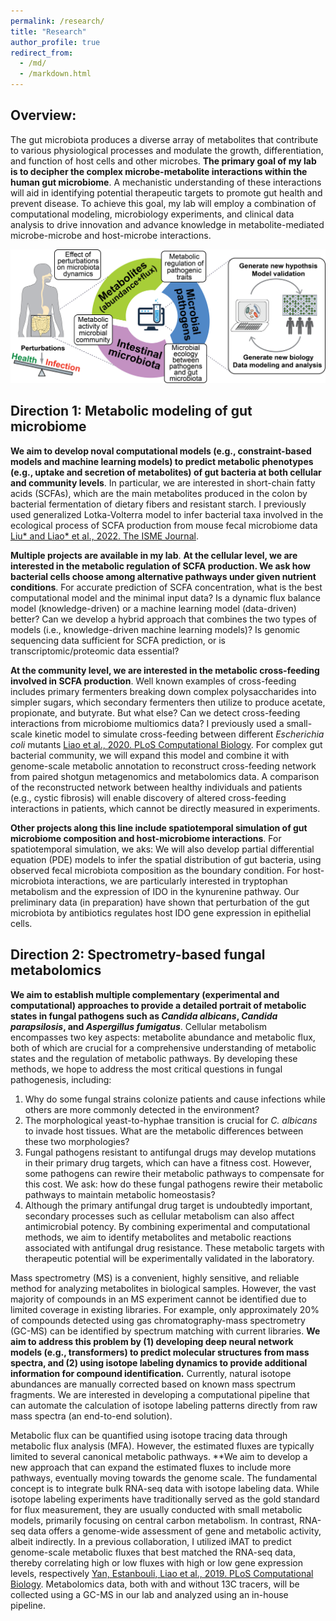 ```yaml
---
permalink: /research/
title: "Research"
author_profile: true
redirect_from: 
  - /md/
  - /markdown.html
---
```


## Overview:
The gut microbiota produces a diverse array of metabolites that contribute to various physiological processes and modulate the growth, differentiation, and function of host cells and other microbes. **The primary goal of my lab is to decipher the complex microbe-metabolite interactions within the human gut microbiome**. A mechanistic understanding of these interactions will aid in identifying potential therapeutic targets to promote gut health and prevent disease. To achieve this goal, my lab will employ a combination of computational modeling, microbiology experiments, and clinical data analysis to drive innovation and advance knowledge in metabolite-mediated microbe-microbe and host-microbe interactions.

![](lab_directions.png)

## Direction 1: Metabolic modeling of gut microbiome

__We aim to develop noval computational models (e.g., constraint-based models and machine learning models) to predict metabolic phenotypes (e.g., uptake and secretion of metabolites) of gut bacteria at both cellular and community levels__. In particular, we are interested in short-chain fatty acids (SCFAs), which are the main metabolites produced in the colon by bacterial fermentation of dietary fibers and resistant starch. I previously used generalized Lotka-Volterra model to infer bacterial taxa involved in the ecological process of SCFA production from mouse fecal microbiome data [Liu* and Liao* et al., 2022. The ISME Journal](https://academic.oup.com/ismej/article/16/8/2040/7474293).

__Multiple projects are available in my lab__. __At the cellular level, we are interested in the metabolic regulation of SCFA production. We ask how bacterial cells choose among alternative pathways under given nutrient conditions__. For accurate prediction of SCFA concentration, what is the best computational model and the minimal input data? Is a dynamic flux balance model (knowledge-driven) or a machine learning model (data-driven) better? Can we develop a hybrid approach that combines the two types of models (i.e., knowledge-driven machine learning models)? Is genomic sequencing data sufficient for SCFA prediction, or is transcriptomic/proteomic data essential?

__At the community level, we are interested in the metabolic cross-feeding involved in SCFA production__. Well known examples of cross-feeding includes primary fermenters breaking down complex polysaccharides into simpler sugars, which secondary fermenters then utilize to produce acetate, propionate, and butyrate. But what else? Can we detect cross-feeding interactions from microbiome multiomics data? I previously used a small-scale kinetic model to simulate cross-feeding between different *Escherichia coli* mutants [Liao et al., 2020. PLoS Computational Biology](https://journals.plos.org/ploscompbiol/article?id=10.1371/journal.pcbi.1008135). For complex gut bacterial community, we will expand this model and combine it with genome-scale metabolic annotation to reconstruct cross-feeding network from paired shotgun metagenomics and metabolomics data. A comparison of the reconstructed network between healthy individuals and patients (e.g., cystic fibrosis) will enable discovery of altered cross-feeding interactions in patients, which cannot be directly measured in experiments.

__Other projects along this line include spatiotemporal simulation of gut microbiome composition and host-microbiome interactions__. For spatiotemporal simulation, we aks: We will also develop partial differential equation (PDE) models to infer the spatial distribution of gut bacteria, using observed fecal microbiota composition as the boundary condition. For host-microbiota interactions, we are particularly interested in tryptophan metabolism and the expression of IDO in the kynurenine pathway. Our preliminary data (in preparation) have shown that perturbation of the gut microbiota by antibiotics regulates host IDO gene expression in epithelial cells.

## Direction 2: Spectrometry-based fungal metabolomics

__We aim to establish multiple complementary (experimental and computational) approaches to provide a detailed portrait of metabolic states in fungal pathogens such as *Candida albicans*, *Candida parapsilosis*, and *Aspergillus fumigatus*__. Cellular metabolism encompasses two key aspects: metabolite abundance and metabolic flux, both of which are crucial for a comprehensive understanding of metabolic states and the regulation of metabolic pathways. By developing these methods, we hope to address the most critical questions in fungal pathogenesis, including:

1. Why do some fungal strains colonize patients and cause infections while others are more commonly detected in the environment?
2. The morphological yeast-to-hyphae transition is crucial for *C. albicans* to invade host tissues. What are the metabolic differences between these two morphologies?
3. Fungal pathogens resistant to antifungal drugs may develop mutations in their primary drug targets, which can have a fitness cost. However, some pathogens can rewire their metabolic pathways to compensate for this cost. We ask: how do these fungal pathogens rewire their metabolic pathways to maintain metabolic homeostasis?
4. Although the primary antifungal drug target is undoubtedly important, secondary processes such as cellular metabolism can also affect antimicrobial potency. By combining experimental and computational methods, we aim to identify metabolites and metabolic reactions associated with antifungal drug resistance. These metabolic targets with therapeutic potential will be experimentally validated in the laboratory.

Mass spectrometry (MS) is a convenient, highly sensitive, and reliable method for analyzing metabolites in biological samples. However, the vast majority of compounds in an MS experiment cannot be identified due to limited coverage in existing libraries. For example, only approximately 20% of compounds detected using gas chromatography-mass spectrometry (GC-MS) can be identified by spectrum matching with current libraries. **We aim to address this problem by (1) developing deep neural network models (e.g., transformers) to predict molecular structures from mass spectra, and (2) using isotope labeling dynamics to provide additional information for compound identification.** Currently, natural isotope abundances are manually corrected based on known mass spectrum fragments. We are interested in developing a computational pipeline that can automate the calculation of isotope labeling patterns directly from raw mass spectra (an end-to-end solution).

Metabolic flux can be quantified using isotope tracing data through metabolic flux analysis (MFA). However, the estimated fluxes are typically limited to several canonical metabolic pathways. **We aim to develop a new approach that can expand the estimated fluxes to include more pathways, eventually moving towards the genome scale. The fundamental concept is to integrate bulk RNA-seq data with isotope labeling data. While isotope labeling experiments have traditionally served as the gold standard for flux measurement, they are usually conducted with small metabolic models, primarily focusing on central carbon metabolism. In contrast, RNA-seq data offers a genome-wide assessment of gene and metabolic activity, albeit indirectly. In a previous collaboration, I utilized iMAT to predict genome-scale metabolic fluxes that best matched the RNA-seq data, thereby correlating high or low fluxes with high or low gene expression levels, respectively [Yan, Estanbouli, Liao et al., 2019. PLoS Computational Biology](https://journals.plos.org/ploscompbiol/article?id=10.1371/journal.pcbi.1007562). Metabolomics data, both with and without 13C tracers, will be collected using a GC-MS in our lab and analyzed using an in-house pipeline.

